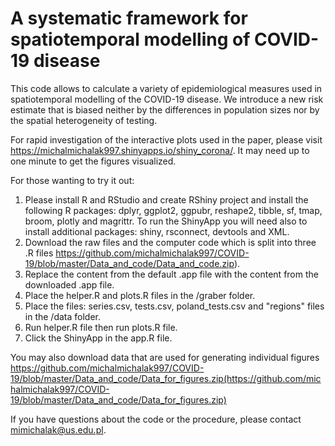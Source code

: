 # A systematic framework for spatiotemporal modelling of COVID-19 disease

This code allows to calculate a variety of epidemiological measures used in spatiotemporal modelling of the COVID-19 disease. We introduce a new risk estimate that is biased neither by the differences in population sizes nor by the spatial heterogeneity of testing.

For rapid investigation of the interactive plots used in the paper, please visit https://michalmichalak997.shinyapps.io/shiny_corona/. It may need up to one minute to get the figures visualized. 

For those wanting to try it out:

1. Please install R and RStudio and create RShiny project and install the following R packages: dplyr, ggplot2, ggpubr, reshape2, tibble, sf, tmap, broom, plotly and magrittr. To run the ShinyApp you will need also to install additional packages: shiny, rsconnect, devtools and XML.
2. Download the raw files and the computer code which is split into three .R files https://github.com/michalmichalak997/COVID-19/blob/master/Data_and_code/Data_and_code.zip).
3. Replace the content from the default .app file with the content from the downloaded .app file.
4. Place the helper.R and plots.R files in the /graber folder.
5. Place the files: series.csv, tests.csv, poland_tests.csv and "regions" files in the /data folder.
6. Run helper.R file then run plots.R file.
7. Click the ShinyApp in the app.R file.

You may also download data that are used for generating individual figures https://github.com/michalmichalak997/COVID-19/blob/master/Data_and_code/Data_for_figures.zip(https://github.com/michalmichalak997/COVID-19/blob/master/Data_and_code/Data_for_figures.zip)

If you have questions about the code or the procedure, please contact mimichalak@us.edu.pl.
